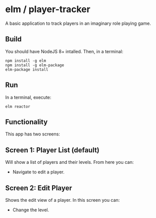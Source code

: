 # elm / player-tracker

A basic application to track players in an imaginary role playing game.

## Build 

You should have NodeJS 8+ intalled.  Then, in a terminal:

```
npm install -g elm
npm install -g elm-package
elm-package install
```

## Run

In a terminal, execute:
```
elm reactor
```

## Functionality

This app has two screens:

## Screen 1: Player List (default)

Will show a list of players and their levels.  From here you can:
- Navigate to edit a player.

## Screen 2: Edit Player

Shows the edit view of a player.  In this screen you can:
- Change the level.
